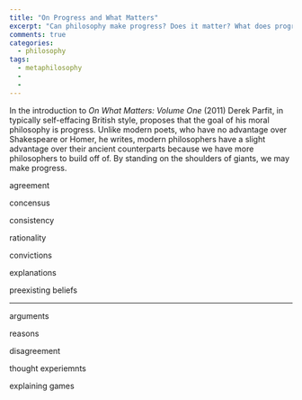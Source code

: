 ```yaml
---
title: "On Progress and What Matters"
excerpt: "Can philosophy make progress? Does it matter? What does progress look like?"
comments: true
categories: 
  - philosophy
tags:
  - metaphilosophy
  - 
  - 
---
```


In the introduction to _On What Matters: Volume One_ (2011) Derek Parfit, in typically self-effacing British style, proposes that the goal of his moral philosophy is progress. Unlike modern poets, who have no advantage over Shakespeare or Homer, he writes, modern philosophers have a slight advantage over their ancient counterparts because we have more philosophers to build off of. By standing on the shoulders of giants, we may make progress. 


agreement

concensus

consistency

rationality

convictions

explanations

preexisting beliefs

---

arguments

reasons

disagreement

thought experiemnts

explaining games


